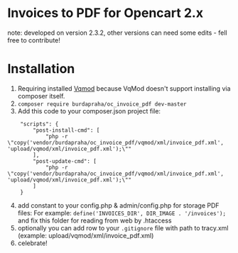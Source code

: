 # Invoices to PDF for Opencart 2.x

note: developed on version 2.3.2, other versions can need some edits - fell free to contribute!

# Installation

1. Requiring installed [Vqmod](https://github.com/vqmod/vqmod) because VqMod doesn't support installing via composer itself.
2. `composer require burdapraha/oc_invoice_pdf dev-master`
3. Add this code to your composer.json project file:

```
    "scripts": {
        "post-install-cmd": [
            "php -r \"copy('vendor/burdapraha/oc_invoice_pdf/vqmod/xml/invoice_pdf.xml', 'upload/vqmod/xml/invoice_pdf.xml');\""
        ],
        "post-update-cmd": [
            "php -r \"copy('vendor/burdapraha/oc_invoice_pdf/vqmod/xml/invoice_pdf.xml', 'upload/vqmod/xml/invoice_pdf.xml');\""
        ]
    } 
```
4. add constant to your config.php & admin/config.php for storage PDF files: 
For example: `define('INVOICES_DIR', DIR_IMAGE . '/invoices');` and fix this folder for reading from web by .htaccess
5. optionally you can add row to your `.gitignore` file with path to tracy.xml (example: upload/vqmod/xml/invoice_pdf.xml)
5. celebrate!